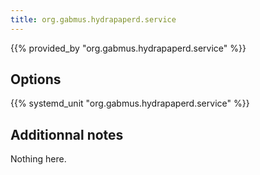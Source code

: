 ```yaml
---
title: org.gabmus.hydrapaperd.service
---
```


{{% provided_by "org.gabmus.hydrapaperd.service" %}}

## Options

{{% systemd_unit "org.gabmus.hydrapaperd.service" %}}

## Additionnal notes

Nothing here.